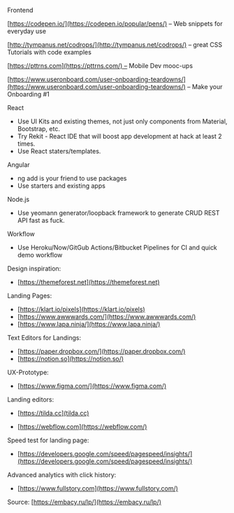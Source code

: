 Frontend

[https://codepen.io/](https://codepen.io/popular/pens/) – Web snippets for everyday use

[http://tympanus.net/codrops/](http://tympanus.net/codrops/) – great CSS Tutorials with code examples

[https://pttrns.com](https://pttrns.com/) – Mobile Dev mooc-ups

[https://www.useronboard.com/user-onboarding-teardowns/](https://www.useronboard.com/user-onboarding-teardowns/) – Make your Onboarding #1

React

- Use UI Kits and existing themes, not just only components from Material, Bootstrap, etc.
- Try Rekit - React IDE that will boost app development at hack at least 2 times.
- Use React staters/templates.

Angular

- ng add is your friend to use packages
- Use starters and existing apps

Node.js

- Use yeomann generator/loopback framework to generate CRUD REST API fast as fuck.

Workflow

- Use Heroku/Now/GitGub Actions/Bitbucket Pipelines for CI and quick demo workflow

Design inspiration:

- [https://themeforest.net](https://themeforest.net)

Landing Pages:

- [https://klart.io/pixels](https://klart.io/pixels)
- [https://www.awwwards.com/](https://www.awwwards.com/)
- [https://www.lapa.ninja/](https://www.lapa.ninja/)

Text Editors for Landings:

- [https://paper.dropbox.com/](https://paper.dropbox.com/)
- [https://notion.so](https://notion.so/)

UX-Prototype:

- [https://www.figma.com/](https://www.figma.com/)

Landing editors:

- [https://tilda.cc](tilda.cc)

- [https://webflow.com](https://webflow.com/)

Speed test for landing page:

- [https://developers.google.com/speed/pagespeed/insights/](https://developers.google.com/speed/pagespeed/insights/)

Advanced analytics with click history:

- [https://www.fullstory.com](https://www.fullstory.com/)

Source: [https://embacy.ru/lp/](https://embacy.ru/lp/)

